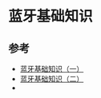 # 蓝牙基础知识

## 参考

* [蓝牙基础知识（一）](https://developer.aliyun.com/article/1204145?spm=a2c6h.12873639.article-detail.22.3fdd2459lv0NIP&scm=20140722.ID_community@@article@@1204145._.ID_community@@article@@1204145-OR_rec-V_1-RL_community@@article@@1171868)
* [蓝牙基础知识（二）](https://developer.aliyun.com/article/1204160?spm=a2c6h.12873639.article-detail.21.29cd7d21FI0YBw&scm=20140722.ID_community@@article@@1204160._.ID_community@@article@@1204160-OR_rec-V_1-RL_community@@article@@1204145)
* 
